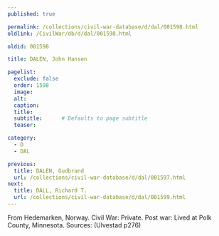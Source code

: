 ```yaml
---
published: true

permalink: /collections/civil-war-database/d/dal/001598.html
oldlink: /CivilWar/db/d/dal/001598.html

oldid: 001598

title: DALEN, John Hansen

pagelist:
  exclude: false
  order: 1598
  image: 
  alt:
  caption:
  title:
  subtitle:      # Defaults to page subtitle
  teaser:

category: 
  - D 
  - DAL

previous:
  title: DALEN, Gudbrand
  url: /collections/civil-war-database/d/dal/001597.html  
next:
  title: DALL, Richard T.
  url: /collections/civil-war-database/d/dal/001599.html   
---
```

From Hedemarken, Norway. Civil War: Private. Post war: Lived at Polk County, Minnesota. Sources: (Ulvestad p276)